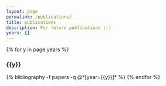 ```yaml
---
layout: page
permalink: /publications/
title: publications
description: For future publications ;-)
years: []
---
```


{% for y in page.years %}
  <h3 class="year">{{y}}</h3>
  {% bibliography -f papers -q @*[year={{y}}]* %}
{% endfor %}
